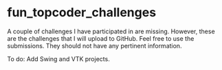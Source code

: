 # fun_topcoder_challenges
A couple of challenges I have participated in are missing.  However, these are the challenges that I will upload to GitHub.  Feel free to use the submissions.  They should not have any pertinent information. 

To do: Add Swing and VTK projects.
